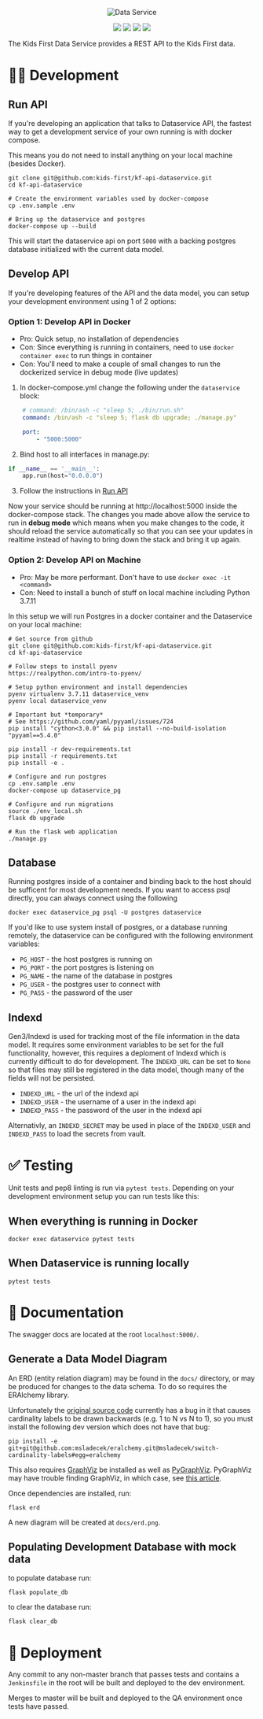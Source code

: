 <p align="center">
  <img src="docs/dataservice.png" alt="Data Service">
</p>
<p align="center">
  <a href="https://github.com/kids-first/kf-api-dataservice/blob/master/LICENSE"><img src="https://img.shields.io/github/license/kids-first/kf-api-dataservice.svg?style=for-the-badge"></a>
  <a href="http://kf-api-dataservice-qa.kids-first.io/"><img src="https://img.shields.io/readthedocs/pip.svg?style=for-the-badge"></a>
  <a href="https://circleci.com/gh/kids-first/kf-api-dataservice/13?utm_campaign=vcs-integration-link&utm_medium=referral&utm_source=github-build-link"><img src="https://img.shields.io/circleci/project/github/kids-first/kf-api-dataservice/master.svg?style=for-the-badge"></a>
  <a href="https://app.codacy.com/app/kids-first/kf-api-dataservice/dashboard"><img src="https://img.shields.io/codacy/grade/fe69188856a848f28d86627e60cc09b7/master?style=for-the-badge"></a>
</p>

The Kids First Data Service provides a REST API to the Kids First data.

# 👩‍💻 Development

## Run API

If you're developing an application that talks to Dataservice API,
the fastest way to get a development service of your own running
is with docker compose.

This means you do not need to install anything on your local machine
(besides Docker).

```shell
git clone git@github.com:kids-first/kf-api-dataservice.git
cd kf-api-dataservice

# Create the environment variables used by docker-compose
cp .env.sample .env

# Bring up the dataservice and postgres
docker-compose up --build
```

This will start the dataservice api on port `5000` with a backing postgres
database initialized with the current data model.

## Develop API

If you're developing features of the API and the data model, you can setup your
development environment using 1 of 2 options:

### Option 1: Develop API in Docker

- Pro: Quick setup, no installation of dependencies
- Con: Since everything is running in containers, need to use `docker container exec` to run things in container
- Con: You'll need to make a couple of small changes to run the dockerized service in debug mode (live updates) 

1. In docker-compose.yml change the following under the `dataservice` block: 

```yaml
    # command: /bin/ash -c "sleep 5; ./bin/run.sh"
    command: /bin/ash -c "sleep 5; flask db upgrade; ./manage.py"

    port:
        - "5000:5000"    
```

2. Bind host to all interfaces in manage.py:

```python
if __name__ == '__main__':
    app.run(host="0.0.0.0")
```

3. Follow the instructions in [Run API](#run-api)

Now your service should be running at http://localhost:5000 inside the 
docker-compose stack. The changes you made above allow the service to run 
in **debug mode** which means when you make changes to the code, 
it should reload the service automatically so that you can see your updates in
realtime instead of having to bring down the stack and bring it up again.

### Option 2: Develop API on Machine 

- Pro: May be more performant. Don't have to use `docker exec -it <command>` 
- Con: Need to install a bunch of stuff on local machine including Python 3.7.11

In this setup we will run Postgres in a docker container and the
Dataservice on your local machine:

```shell
# Get source from github
git clone git@github.com:kids-first/kf-api-dataservice.git
cd kf-api-dataservice

# Follow steps to install pyenv
https://realpython.com/intro-to-pyenv/

# Setup python environment and install dependencies
pyenv virtualenv 3.7.11 dataservice_venv
pyenv local dataservice_venv

# Important but *temporary*
# See https://github.com/yaml/pyyaml/issues/724
pip install "cython<3.0.0" && pip install --no-build-isolation "pyyaml==5.4.0"

pip install -r dev-requirements.txt
pip install -r requirements.txt
pip install -e .

# Configure and run postgres 
cp .env.sample .env
docker-compose up dataservice_pg

# Configure and run migrations 
source ./env_local.sh 
flask db upgrade

# Run the flask web application
./manage.py
```

## Database

Running postgres inside of a container and binding back to the host should
be sufficent for most development needs. If you want to access psql
directly, you can always connect using the following

```
docker exec dataservice_pg psql -U postgres dataservice
```

If you'd like to use system install of postgres, or a database running remotely,
the dataservice can be configured with the following environment variables:

- `PG_HOST` - the host postgres is running on
- `PG_PORT` - the port postgres is listening on
- `PG_NAME` - the name of the database in postgres
- `PG_USER` - the postgres user to connect with
- `PG_PASS` - the password of the user

## Indexd

Gen3/Indexd is used for tracking most of the file information in the data
model. It requires some environment variables to be set for the full
functionality, however, this requires a deploment of Indexd which is currently
difficult to do for development. The `INDEXD_URL` can be set to `None` so
that files may still be registered in the data model, though many of the fields
will not be persisted.

- `INDEXD_URL` - the url of the indexd api
- `INDEXD_USER` - the username of a user in the indexd api
- `INDEXD_PASS` - the password of the user in the indexd api

Alternativly, an `INDEXD_SECRET` may be used in place of the `INDEXD_USER`
and `INDEXD_PASS` to load the secrets from vault.

# ✅ Testing

Unit tests and pep8 linting is run via `pytest tests`. Depending on your
development environment setup you can run tests like this:

## When everything is running in Docker

```shell
docker exec dataservice pytest tests
```

## When Dataservice is running locally

```shell
pytest tests
```

# 📝 Documentation

The swagger docs are located at the root `localhost:5000/`.

## Generate a Data Model Diagram

An ERD (entity relation diagram) may be found in the `docs/` directory, or may
be produced for changes to the data schema. To do so requires the ERAlchemy
library.

Unfortunately the [original source code](github.com/Alexis-benoist/eralchemy)
currently has a bug in it that causes cardinality labels to be drawn backwards
(e.g. 1 to N vs N to 1), so you must install the following dev version which
does not have that bug:

```
pip install -e git+git@github.com:msladecek/eralchemy.git@msladecek/switch-cardinality-labels#egg=eralchemy
```

This also requires
[GraphViz](https://www.graphviz.org/) be installed as well as
[PyGraphViz](https://pygraphviz.github.io/). PyGraphViz may have trouble finding
GraphViz, in which case, see
[this article](http://www.alexandrejoseph.com/blog/2016-02-10-install-pygraphviz-mac-osx.html).

Once dependencies are installed, run:

```
flask erd
```

A new diagram will be created at `docs/erd.png`.

## Populating Development Database with mock data

to populate database run:

```
flask populate_db
```

to clear the database run:

```
flask clear_db
```

# 🚀 Deployment

Any commit to any non-master branch that passes tests and contains a
`Jenkinsfile` in the root will be built and deployed to the dev
environment.

Merges to master will be built and deployed to the QA environment
once tests have passed.

